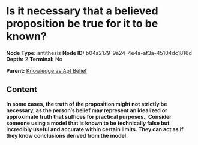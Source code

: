 # Is it necessary that a believed proposition be true for it to be known?

**Node Type:** antithesis
**Node ID:** b04a2179-9a24-4e4a-af3a-45104dc1816d
**Depth:** 2
**Terminal:** No

**Parent:** [Knowledge as Apt Belief](knowledge-as-apt-belief.md)

## Content

**In some cases, the truth of the proposition might not strictly be necessary, as the person’s belief may represent an idealized or approximate truth that suffices for practical purposes.**, **Consider someone using a model that is known to be technically false but incredibly useful and accurate within certain limits. They can act as if they know conclusions derived from the model.**
